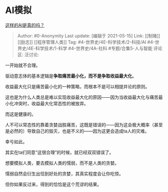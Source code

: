 # AI模拟
[这样的AI是真的吗？](https://www.zhihu.com/question/448931860/answer/1777048791)

> Author: #0-Anonymity
> Last update: [编辑于 2021-05-15]
> Link: [[制赌]] [[励志]] [[程序管理人类]]
> Tag: #4-世界史/4E-科学技术/2-科技/AI #4-世界史/4E-科学技术/1-科学 #4-世界史/4A-社科 #专题/合集5-人与智能
> 评论区:
> 泛讨论:

一开始就不合理。

驱动意志体的基本逻辑是**争取痛苦最小化，而不是争取收益最大化**。

收益最大化只是痛苦最小化的一种策略，而根本不是可以相提并论的原则。

这也是为什么人类总是难以实现收益最大化的原因——因为当收益最大化与痛苦最小化冲突时，收益最大化常态性的被放弃。

而这是健康的。

人不可以常态性的靠着贪婪战胜痛苦，这既是错误的——因为这会极大概率（甚至是必然的）导致自己的毁灭，也是不义的——因为这更会造成ta人的灾难。

幸亏如此。

其实在ta们同意“这很合理”的时候，就已经双双错误了。

想要模拟人类，要去模拟人类的懦弱，而不是人类的贪婪。

懦弱自然会衍生出恰到好处的贪婪，其真实程度会让你吃惊。

但你如果反过来，得到的恰恰是这个荒谬的结果。
